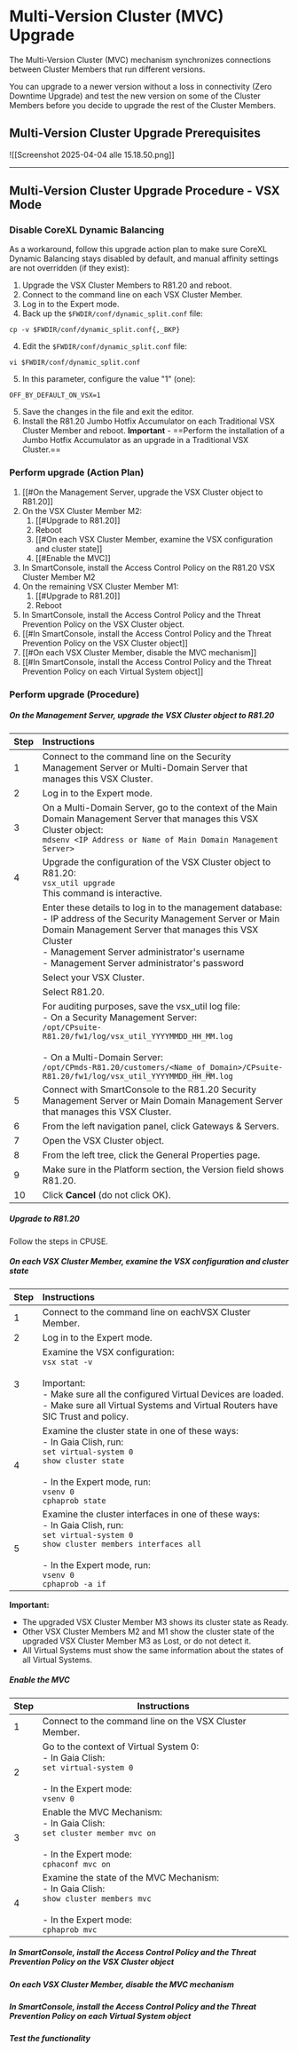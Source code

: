 # Multi-Version Cluster (MVC) Upgrade
The Multi-Version Cluster (MVC) mechanism synchronizes connections between Cluster Members that run different versions. 

You can upgrade to a newer version without a loss in connectivity (Zero Downtime Upgrade) and test the new version on some of the Cluster Members before you decide to upgrade the rest of the Cluster Members.

## Multi-Version Cluster Upgrade Prerequisites

![[Screenshot 2025-04-04 alle 15.18.50.png]]

---
## Multi-Version Cluster Upgrade Procedure - VSX Mode
### Disable CoreXL Dynamic Balancing
As a workaround, follow this upgrade action plan to make sure CoreXL Dynamic Balancing stays disabled by default, and manual affinity settings are not overridden (if they exist): 
1. Upgrade the VSX Cluster Members to R81.20 and reboot. 
2. Connect to the command line on each VSX Cluster Member. 
3. Log in to the Expert mode. 
4. Back up the `$FWDIR/conf/dynamic_split.conf` file: 
```
cp -v $FWDIR/conf/dynamic_split.conf{,_BKP} 
```
4. Edit the `$FWDIR/conf/dynamic_split.conf` file: 
```
vi $FWDIR/conf/dynamic_split.conf 
```
5. In this parameter, configure the value "1" (one): 
```
OFF_BY_DEFAULT_ON_VSX=1 
```
5. Save the changes in the file and exit the editor. 
6. Install the R81.20 Jumbo Hotfix Accumulator on each Traditional VSX Cluster Member and reboot. 
   **Important** - ==Perform the installation of a Jumbo Hotfix Accumulator as an upgrade in a Traditional VSX Cluster.==
### Perform upgrade (Action Plan)
1. [[#On the Management Server, upgrade the VSX Cluster object to R81.20]]
2. On the VSX Cluster Member M2: 
	1. [[#Upgrade to R81.20]]
	2. Reboot
	3. [[#On each VSX Cluster Member, examine the VSX configuration and cluster state]]
	4. [[#Enable the MVC]]
3. In SmartConsole, install the Access Control Policy on the R81.20 VSX Cluster Member M2 
4. On the remaining VSX Cluster Member M1: 
	1. [[#Upgrade to R81.20]]
	2. Reboot
5. In SmartConsole, install the Access Control Policy and the Threat Prevention Policy on the VSX Cluster object. 
6. [[#In SmartConsole, install the Access Control Policy and the Threat Prevention Policy on the VSX Cluster object]]
7. [[#On each VSX Cluster Member, disable the MVC mechanism]]
8. [[#In SmartConsole, install the Access Control Policy and the Threat Prevention Policy on each Virtual System object]]

### Perform upgrade (Procedure)
##### On the Management Server, upgrade the VSX Cluster object to R81.20
| Step | Instructions                                                                                                                                                                                                                                                                                    |
|:----|:-----------------------------------------------------------------------------------------------------------------------------------------------------------------------------------------------------------------------------------------------------------------------------------------------|
| 1    | Connect to the command line on the Security Management Server or Multi-Domain Server that manages this VSX Cluster.                                                                                                                                                                             |
| 2    | Log in to the Expert mode.                                                                                                                                                                                                                                                                      |
| 3    | On a Multi-Domain Server, go to the context of the Main Domain Management Server that manages this VSX Cluster object:<br>`mdsenv <IP Address or Name of Main Domain Management Server>`                                                                                                        |
| 4    | Upgrade the configuration of the VSX Cluster object to R81.20:<br>`vsx_util upgrade`<br>This command is interactive.                                                                                                                                                                            |
|      | Enter these details to log in to the management database:<br> - IP address of the Security Management Server or Main Domain Management Server that manages this VSX Cluster<br> - Management Server administrator's username<br> - Management Server administrator's password                   |
|      | Select your VSX Cluster.                                                                                                                                                                                                                                                                        |
|      | Select R81.20.                                                                                                                                                                                                                                                                                  |
|      | For auditing purposes, save the vsx_util log file:<br> - On a Security Management Server:<br>`/opt/CPsuite-R81.20/fw1/log/vsx_util_YYYYMMDD_HH_MM.log`<br><br> - On a Multi-Domain Server:<br>`/opt/CPmds-R81.20/customers/<Name_of_Domain>/CPsuite-R81.20/fw1/log/vsx_util_YYYYMMDD_HH_MM.log` |
| 5    | Connect with SmartConsole to the R81.20 Security Management Server or Main Domain Management Server that manages this VSX Cluster.                                                                                                                                                              |
| 6    | From the left navigation panel, click Gateways & Servers.                                                                                                                                                                                                                                       |
| 7    | Open the VSX Cluster object.                                                                                                                                                                                                                                                                    |
| 8    | From the left tree, click the General Properties page.                                                                                                                                                                                                                                          |
| 9    | Make sure in the Platform section, the Version field shows R81.20.                                                                                                                                                                                                                              |
| 10   | Click **Cancel** (do not click OK).                                                                                                                                                                                                                                                             |
##### Upgrade to R81.20
Follow the steps in CPUSE.
##### On each VSX Cluster Member, examine the VSX configuration and cluster state
| Step | Instructions                                                                                                                                                                                                          |
| :---- | :--------------------------------------------------------------------------------------------------------------------------------------------------------------------------------------------------------------------- |
| 1    | Connect to the command line on eachVSX Cluster Member.                                                                                                                                                                |
| 2    | Log in to the Expert mode.                                                                                                                                                                                            |
| 3    | Examine the VSX configuration:<br>`vsx stat -v`<br><br>Important:<br> - Make sure all the configured Virtual Devices are loaded.<br> - Make sure all Virtual Systems and Virtual Routers have SIC Trust and policy.   |
| 4    | Examine the cluster state in one of these ways:<br>- In Gaia Clish, run:<br>`set virtual-system 0`<br>`show cluster state`<br><br> - In the Expert mode, run:<br>`vsenv 0`<br>`cphaprob state`                        |
| 5    | Examine the cluster interfaces in one of these ways:<br> - In Gaia Clish, run:<br>`set virtual-system 0`<br>`show cluster members interfaces all`<br><br> - In the Expert mode, run:<br>`vsenv 0`<br>`cphaprob -a if` |
**Important:**
 - The upgraded VSX Cluster Member M3 shows its cluster state as Ready.
 - Other VSX Cluster Members M2 and M1 show the cluster state of the upgraded VSX Cluster Member M3 as Lost, or do not detect it.
 - All Virtual Systems must show the same information about the states of all Virtual Systems.
##### Enable the MVC
| Step | Instructions                                                                                                                               |
| ---- | ------------------------------------------------------------------------------------------------------------------------------------------ |
| 1    | Connect to the command line on the VSX Cluster Member.                                                                                     |
| 2    | Go to the context of Virtual System 0:<br> - In Gaia Clish:<br>`set virtual-system 0`<br><br> - In the Expert mode:<br>`vsenv 0`           |
| 3    | Enable the MVC Mechanism:<br> - In Gaia Clish:<br>`set cluster member mvc on`<br><br> - In the Expert mode:<br>`cphaconf mvc on`           |
| 4    | Examine the state of the MVC Mechanism:<br> - In Gaia Clish:<br>`show cluster members mvc`<br><br> - In the Expert mode:<br>`cphaprob mvc` |
##### In SmartConsole, install the Access Control Policy and the Threat Prevention Policy on the VSX Cluster object

##### On each VSX Cluster Member, disable the MVC mechanism

##### In SmartConsole, install the Access Control Policy and the Threat Prevention Policy on each Virtual System object

##### Test the functionality
